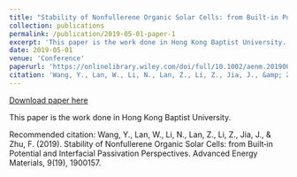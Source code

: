 ```yaml
---
title: "Stability of Nonfullerene Organic Solar Cells: from Built‐in Potential and Interfacial Passivation Perspectives"
collection: publications
permalink: /publication/2019-05-01-paper-1
excerpt: 'This paper is the work done in Hong Kong Baptist University.'
date: 2019-05-01
venue: 'Conference'
paperurl: 'https://onlinelibrary.wiley.com/doi/full/10.1002/aenm.201900157'
citation: 'Wang, Y., Lan, W., Li, N., Lan, Z., Li, Z., Jia, J., &amp; Zhu, F. (2019). Stability of Nonfullerene Organic Solar Cells: from Built‐in Potential and Interfacial Passivation Perspectives. Advanced Energy Materials, 9(19), 1900157.'
---
```


<a href='https://onlinelibrary.wiley.com/doi/full/10.1002/aenm.201900157'>Download paper here</a>

This paper is the work done in Hong Kong Baptist University.

Recommended citation: Wang, Y., Lan, W., Li, N., Lan, Z., Li, Z., Jia, J., & Zhu, F. (2019). Stability of Nonfullerene Organic Solar Cells: from Built‐in Potential and Interfacial Passivation Perspectives. Advanced Energy Materials, 9(19), 1900157.
